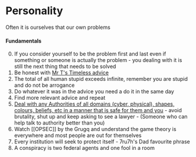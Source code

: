 # Personality

Often it is ourselves that our own problems

#### Fundamentals

0. If you consider yourself to be the problem first and last even if something or someone is actually the problem - you dealing with it is still the next thing that needs to be solved
1. Be honest with [Mr T's Timeless advice](https://www.youtube.com/watch?v=p8G7mR_VJ3U)
2. The total of all human stupid exceeds infinite, remember you are stupid and do not be arrogance   
3. Do whatever it was in the advice you need a do it in the same day 
4. Find more relevant advice and repeat
5. [Deal with any Authorities of all domains (cyber, physical), shapes, colours, beliefs, etc in a manner that is safe for them and you](https://www.youtube.com/watch?v=uj0mtxXEGE8)  - avoid brutality, shut up and keep asking to see a lawyer - (Someone who can help talk to authority better than you)
6. Watch  [[OPSEC]] by the Grugq and understand the game theory is everywhere and most people are out for themselves
7. Every institution will seek to protect itself - 7ru7h's Dad favourite phrase
8. A conspiracy is two federal agents and one fool in a room 